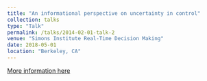 ```yaml
---
title: "An informational perspective on uncertainty in control"
collection: talks
type: "Talk"
permalink: /talks/2014-02-01-talk-2
venue: "Simons Institute Real-Time Decision Making"
date: 2018-05-01
location: "Berkeley, CA"
---
```


[More information here]([http://example2.com](https://simons.berkeley.edu/talks/informational-perspective-uncertainty-control))


